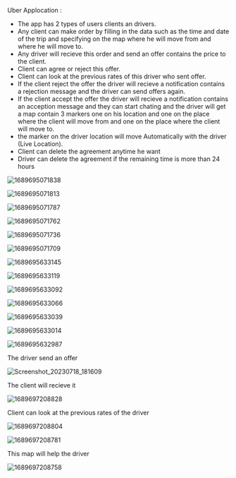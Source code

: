 Uber Applocation :
- The app has 2 types of users clients an drivers.
- Any client can make order by filling in the data such as the time and date of the trip and specifying on the map where he will move from and where he will move to.
- Any driver will recieve this order and send an offer contains the price to the client.
- Client can agree or reject this offer.
- Client can look at the previous rates of this driver who sent offer.
- If the client reject the offer the driver will recieve a notification contains a rejection message and the driver can send offers again.
- If the client accept the offer the driver will recieve a notification contains an acception message and they can start chating and the driver will get a map contain 3 markers one on his location and one on the place where the client will move from and one on the place where the client will move to.
- the marker on the driver location will move Automatically with the driver (Live Location).
- Client can delete the agreement anytime he want
- Driver can delete the agreement if the remaining time is more than 24 hours


![1689695071838](https://github.com/Mahmoud-Niazy/uber/assets/116367418/d9980622-db0b-461f-be36-81d1856890d8) 

![1689695071813](https://github.com/Mahmoud-Niazy/uber/assets/116367418/817fe72e-19f0-4591-a31e-48c0fc949530)

![1689695071787](https://github.com/Mahmoud-Niazy/uber/assets/116367418/50fec0b7-aa38-4681-87da-bfea5faa67b5)

![1689695071762](https://github.com/Mahmoud-Niazy/uber/assets/116367418/623d2ad0-83a9-4315-9567-bdd9c9bddeab)

![1689695071736](https://github.com/Mahmoud-Niazy/uber/assets/116367418/edba4c0f-eed2-45dd-aaed-c03a8538857f)

![1689695071709](https://github.com/Mahmoud-Niazy/uber/assets/116367418/45315c11-1e3b-416a-89b9-220ee0f516e9)

![1689695633145](https://github.com/Mahmoud-Niazy/uber/assets/116367418/db7cdde9-db18-4598-8501-d1f772833ac0)

![1689695633119](https://github.com/Mahmoud-Niazy/uber/assets/116367418/ed7a4a23-b8c0-4d8d-ae8f-37fe94b77cfc)

![1689695633092](https://github.com/Mahmoud-Niazy/uber/assets/116367418/8138d3df-e029-4cf8-9fa4-68a1630b91a9)

![1689695633066](https://github.com/Mahmoud-Niazy/uber/assets/116367418/68c145c6-4f05-4b13-85c7-d737ac40f3d8)

![1689695633039](https://github.com/Mahmoud-Niazy/uber/assets/116367418/00a65399-9a16-4885-9114-ca71ce12cbc9)

![1689695633014](https://github.com/Mahmoud-Niazy/uber/assets/116367418/1a6ea5a3-5ad9-4b64-9b38-eaae6be16060)

![1689695632987](https://github.com/Mahmoud-Niazy/uber/assets/116367418/77da3f34-fb11-4c40-ab89-9a85c3e28534)

The driver send an offer 

![Screenshot_20230718_181609](https://github.com/Mahmoud-Niazy/uber/assets/116367418/1b1cc54d-7611-425d-b440-12b96b0ee8c3)

The client will recieve it 

![1689697208828](https://github.com/Mahmoud-Niazy/uber/assets/116367418/ea1c15e6-441b-45ae-8249-d340e20b5fd1)

Client can look at the previous rates of the driver

![1689697208804](https://github.com/Mahmoud-Niazy/uber/assets/116367418/c9221d77-cb9d-43f1-9f03-8e00ed06e647)

![1689697208781](https://github.com/Mahmoud-Niazy/uber/assets/116367418/c41c3aa4-d3ba-4698-9cf2-c04eb5a07915)

This map will help the driver 

![1689697208758](https://github.com/Mahmoud-Niazy/uber/assets/116367418/a3ce9513-05ca-4517-be50-1d47afd3e2fc)










